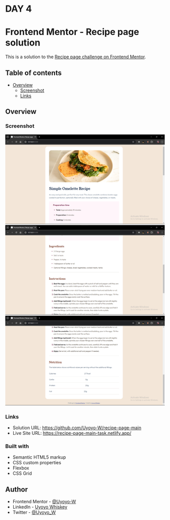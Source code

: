 # DAY 4
# Frontend Mentor - Recipe page solution

This is a solution to the [Recipe page challenge on Frontend Mentor](https://www.frontendmentor.io/challenges/recipe-page-KiTsR8QQKm).  

## Table of contents

- [Overview](#overview)
  - [Screenshot](#screenshot)
  - [Links](#links)

## Overview

### Screenshot

![](./design/Screenshot%20(117).png)
![](./design/Screenshot%20(118).png)
![](./design/Screenshot%20(119).png)


### Links

- Solution URL: https://github.com/Uyoyo-W/recipe-page-main
- Live Site URL: https://recipe-page-main-task.netlify.app/


### Built with

- Semantic HTML5 markup
- CSS custom properties
- Flexbox
- CSS Grid

## Author

- Frontend Mentor - [@Uyoyo-W](https://www.frontendmentor.io/profile/Uyoyo-W)
- LinkedIn - [Uyoyo Whiskey](https://www.linkedin.com/in/uyoyo-whiskey/)
- Twitter - [@Uyoyo_W](https://x.com/Uyoyo_W)

